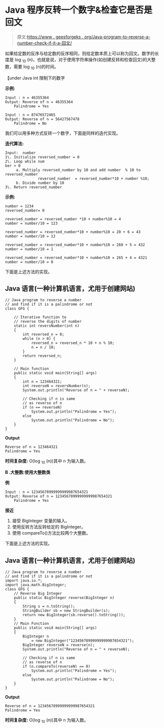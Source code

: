 # Java 程序反转一个数字&检查它是否是回文

> 原文:[https://www . geesforgeks . org/Java-program-to-reverse-a-number-check-if-it-a-回文/](https://www.geeksforgeeks.org/java-program-to-reverse-a-number-check-if-it-is-a-palindrome/)

如果给定数的反序与给定数的反序相同，则给定数本质上可以称为回文。数字的长度是 log <sub>10</sub> (n)，也就是说，对于使用字符串操作(如创建反转和检查回文)的大整数，需要 log <sub>10</sub> (n)的时间。

【under Java int 限制下的数字

**示例:**

```
Input : n = 46355364
Output: Reverse of n = 46355364
    Palindrome = Yes

Input : n = 87476572465
Output: Reverse of n = 56427567478
    Palindrome = No

```

我们可以用多种方式反转一个数字，下面是同样的迭代实现。

**迭代算法:**

```
Input:  number
1\. Initialize reversed_number = 0
2\. Loop while num
ber > 0
     a. Multiply reversed_number by 10 and add number  % 10 to reversed_number
               reversed_number  = reversed_number*10 + number %10;
     b. Divide number by 10
3\. Return reversed_number

```

**示例:**

```
number = 1234
reversed_number= 0

reversed_number = reversed_number *10 + number%10 = 4
number = number/10 = 123

reversed_number = reversed_number*10 + number%10 = 20 + 6 = 43
number = number/10 = 12

reversed_number = reversed_number*10 + number%10 = 260 + 5 = 432
number = number/10 = 1

reversed_number = reversed_number*10 + number%10 = 265 + 4 = 4321
number = number/10 = 0

```

下面是上述方法的实现。

## Java 语言(一种计算机语言，尤用于创建网站)

```
// Java program to reverse a number
// and find if it is a palindrome or not
class GFG {

    // Iterative function to
    // reverse the digits of number
    static int reversNumber(int n)
    {
        int reversed_n = 0;
        while (n > 0) {
            reversed_n = reversed_n * 10 + n % 10;
            n = n / 10;
        }
        return reversed_n;
    }

    // Main function
    public static void main(String[] args)
    {
        int n = 123464321;
        int reverseN = reversNumber(n);
        System.out.println("Reverse of n = " + reverseN);

        // Checking if n is same
        // as reverse of n
        if (n == reverseN)
            System.out.println("Palindrome = Yes");
        else
            System.out.println("Palindrome = No");
    }
}
```

**Output**

```
Reverse of n = 123464321
Palindrome = Yes

```

**时间复杂度:** O(log <sub>10</sub> (n))其中 n 为输入数。

**B .大整数:使用大整数类**

**例**

```
Input : n = 12345678999999999987654321
Output: Reverse of n = 12345678999999999987654321
    Palindrome = Yes

```

**接近**

1.  接受 BigInteger 变量的输入。
2.  使用反转方法反转给定的 BigInteger。
3.  使用 compareTo()方法比较两个大整数。

下面是上述方法的实现。

## Java 语言(一种计算机语言，尤用于创建网站)

```
// Java program to reverse a number
// and find if it is a palindrome or not
import java.io.*;
import java.math.BigInteger;
class GFG {
    // Reverse Big Integer
    public static BigInteger reverse(BigInteger n)
    {
        String s = n.toString();
        StringBuilder sb = new StringBuilder(s);
        return new BigInteger(sb.reverse().toString());
    }
    // Main Function
    public static void main(String[] args)
    {
        BigInteger n
            = new BigInteger("12345678999999999987654321");
        BigInteger reverseN = reverse(n);
        System.out.println("Reverse of n = " + reverseN);

        // Checking if n is same
        // as reverse of n
        if (n.compareTo(reverseN) == 0)
            System.out.println("Palindrome = Yes");
        else
            System.out.println("Palindrome = No");
    }
}
```

**Output**

```
Reverse of n = 12345678999999999987654321
Palindrome = Yes

```

**时间复杂度:** O(log <sub>10</sub> (n))其中 n 为输入数。
